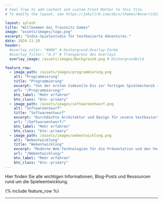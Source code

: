 ```yaml
---
# Feel free to add content and custom Front Matter to this file.
# To modify the layout, see https://jekyllrb.com/docs/themes/#overriding-theme-defaults

layout: splash
title: "Willkommen bei Trausnitz Games"
image: "assets/images/logo.png"
excerpt: "Indie-Spielestudio für textbasierte Adventures."
date: 2024-11-29
header:
  #overlay_color: "#000" # Hintergrund-Overlay-Farbe
  #overlay_filter: "0.5" # Transparenz des Overlays
  overlay_image: /assets/images/Background.png # Hintergrundbild

feature_row:
  - image_path: /assets/images/programmierung.png
    alt: "Programmierung"
    title: "Programmierung"
    excerpt: "Von der ersten Codezeile bis zur fertigen Spielmechanik – kreativ, innovativ und spielerisch."
    url: "/Programmierung/"
    btn_label: "Mehr erfahren"
    btn_class: "btn--primary"
  - image_path: /assets/images/softwareentwurf.png
    alt: "Softwareentwurf"
    title: "Softwareentwurf"
    excerpt: "Durchdachte Architektur und Design für unsere textbasierten Adventure-Spiele."
    url: "/Softwareentwurf/"
    btn_label: "Mehr erfahren"
    btn_class: "btn--primary"
  - image_path: /assets/images/webentwicklung.png
    alt: "Webentwicklung"
    title: "Webentwicklung"
    excerpt: "Moderne Web-Technologien für die Präsentation und den Vertrieb unserer Spiele."
    url: "/Webentwicklung/"
    btn_label: "Mehr erfahren"
    btn_class: "btn--primary"
---
```


Hier finden Sie alle wichtigen Informationen, Blog-Posts und Ressourcen rund um die Spieleentwicklung.

{% include feature_row %}

---
